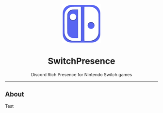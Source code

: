 <p align="center">
    <img
        src="src-tauri/icons/icon.png"
        alt="SwitchPresence"
        width="128"
        height="128"
    />
</p>

<h1 align="center">
    SwitchPresence
</h1>

<p align="center">
    Discord Rich Presence for Nintendo Switch games
</p>

---

## About

Test
